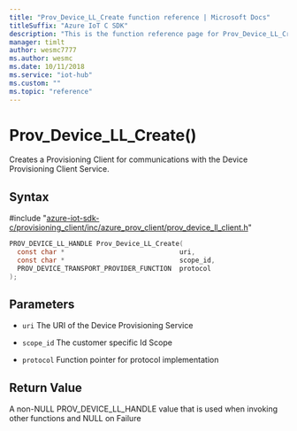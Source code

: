 ```yaml
---                             
title: "Prov_Device_LL_Create function reference | Microsoft Docs" 
titleSuffix: "Azure IoT C SDK"            
description: "This is the function reference page for Prov_Device_LL_Create() in the Azure IoT C SDK. This SDK is used with Azure IoT Hub and Azure IoT Hub Device Provisioning Service"            
manager: timlt                 
author: wesmc7777              
ms.author: wesmc               
ms.date: 10/11/2018                    
ms.service: "iot-hub"             
ms.custom: ""                
ms.topic: "reference"        
---                            
```


# Prov_Device_LL_Create()

Creates a Provisioning Client for communications with the Device Provisioning Client Service.

## Syntax

\#include "[azure-iot-sdk-c/provisioning_client/inc/azure_prov_client/prov_device_ll_client.h](../prov-device-ll-client-h.md)"  
```C
PROV_DEVICE_LL_HANDLE Prov_Device_LL_Create(
  const char *                             uri,
  const char *                             scope_id,
  PROV_DEVICE_TRANSPORT_PROVIDER_FUNCTION  protocol
);
```

## Parameters
* `uri` The URI of the Device Provisioning Service 

* `scope_id` The customer specific Id Scope 

* `protocol` Function pointer for protocol implementation

## Return Value
A non-NULL PROV_DEVICE_LL_HANDLE value that is used when invoking other functions and NULL on Failure


